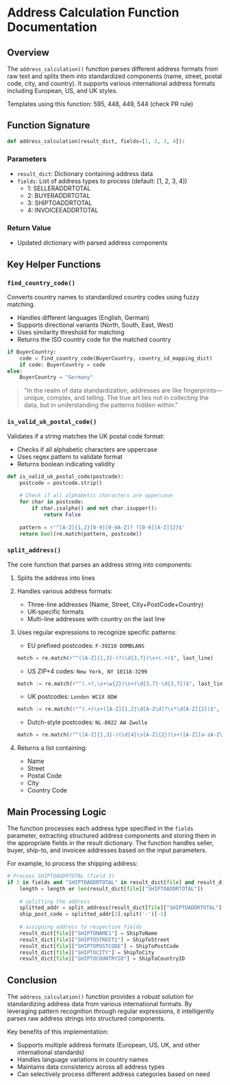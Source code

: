 # Address Calculation Function Documentation

## Overview

The `address_calculation()` function parses different address formats from raw text and splits them into standardized components (name, street, postal code, city, and country). It supports various international address formats including European, US, and UK styles.

Templates using this function: 595, 448, 449, 544
(check PR rule)

## Function Signature

```python
def address_calculation(result_dict, fields=[1, 2, 3, 4]):
```

### Parameters

- `result_dict`: Dictionary containing address data
- `fields`: List of address types to process (default: [1, 2, 3, 4])
  - 1: SELLERADDRTOTAL
  - 2: BUYERADDRTOTAL
  - 3: SHIPTOADDRTOTAL
  - 4: INVOICEEADDRTOTAL

### Return Value

- Updated dictionary with parsed address components

## Key Helper Functions

### `find_country_code()`

Converts country names to standardized country codes using fuzzy matching.

- Handles different languages (English, German)
- Supports directional variants (North, South, East, West)
- Uses similarity threshold for matching
- Returns the ISO country code for the matched country

```python
if BuyerCountry:
    code = find_country_code(BuyerCountry, country_id_mapping_dict)
    if code: BuyerCountry = code
else:
    BuyerCountry = "Germany"
```

> "In the realm of data standardization, addresses are like fingerprints—unique, complex, and telling. The true art lies not in collecting the data, but in understanding the patterns hidden within."

### `is_valid_uk_postal_code()`

Validates if a string matches the UK postal code format:

- Checks if all alphabetic characters are uppercase
- Uses regex pattern to validate format
- Returns boolean indicating validity

```python
def is_valid_uk_postal_code(postcode):
    postcode = postcode.strip()
    
    # Check if all alphabetic characters are uppercase
    for char in postcode:
        if char.isalpha() and not char.isupper():
            return False
    
    pattern = r'^[A-Z]{1,2}[0-9][0-9A-Z]? ?[0-9][A-Z]{2}$'
    return bool(re.match(pattern, postcode))
```

### `split_address()`

The core function that parses an address string into components:

1. Splits the address into lines
2. Handles various address formats:
   - Three-line addresses (Name, Street, City+PostCode+Country)
   - UK-specific formats
   - Multi-line addresses with country on the last line

3. Uses regular expressions to recognize specific patterns:
   - EU prefixed postcodes: `F-39210 DOMBLANS`
   ```python
   match = re.match(r"^([A-Z]{1,3}-)?(\d{3,7})\s+(.+)$", last_line)
   ```
   
   - US ZIP+4 codes: `New York, NY 10118-3299`
   ```python
   match := re.match(r"^(.+?,\s+\w{2})\s+(\d{3,7}-\d{3,7})$", last_line)
   ```
   
   - UK postcodes: `London WC1X 0DW`
   ```python
   match := re.match(r"^(.+)\s+([A-Z]{1,2}\d[A-Z\d]?\s*\d[A-Z]{2})$", last_line)
   ```
   
   - Dutch-style postcodes: `NL-8022 AW Zwolle`
   ```python
   match = re.match(r"^([A-Z]{1,3}-)(\d{4}\s[A-Z]{2})\s+([A-Z][a-zA-Z\s\-']+)$", postcode_city_line)
   ```

4. Returns a list containing:
   - Name
   - Street
   - Postal Code
   - City
   - Country Code

## Main Processing Logic

The function processes each address type specified in the `fields` parameter, extracting structured address components and storing them in the appropriate fields in the result dictionary. The function handles seller, buyer, ship-to, and invoicee addresses based on the input parameters.

For example, to process the shipping address:

```python
# Process SHIPTOADDRTOTAL (field 3)
if 3 in fields and "SHIPTOADDRTOTAL" in result_dict[file] and result_dict[file]["SHIPTOADDRTOTAL"][0] not in [None, "<NO KEY>", '']:
    length = length or len(result_dict[file]["SHIPTOADDRTOTAL"])
    
    # splitting the address
    splitted_addr = split_address(result_dict[file]["SHIPTOADDRTOTAL"][0])
    ship_post_code = splitted_addr[2].split('-')[-1]
    
    # assigning address to respective fields
    result_dict[file]["SHIPTONAME1"] = ShipToName
    result_dict[file]["SHIPTOSTREET1"] = ShipToStreet
    result_dict[file]["SHIPTOPOSTCODE"] = ShipToPostCode
    result_dict[file]["SHIPTOCITY"] = ShipToCity
    result_dict[file]["SHIPTOCOUNTRYID"] = ShipToCountryID
```


## Conclusion

The `address_calculation()` function provides a robust solution for standardizing address data from various international formats. By leveraging pattern recognition through regular expressions, it intelligently parses raw address strings into structured components.

Key benefits of this implementation:
- Supports multiple address formats (European, US, UK, and other international standards)
- Handles language variations in country names
- Maintains data consistency across all address types
- Can selectively process different address categories based on need

